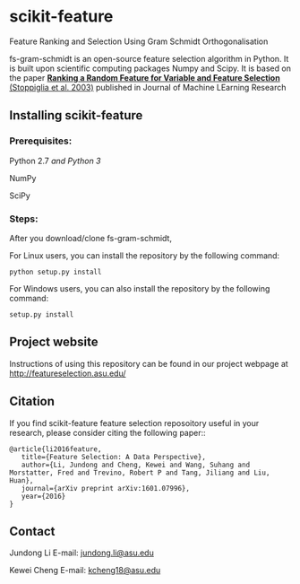 scikit-feature
===============================
Feature Ranking and Selection Using Gram Schmidt Orthogonalisation  

fs-gram-schmidt is an open-source feature selection algorithm in Python. It is built upon scientific computing packages Numpy and Scipy.
It is based on the paper [**Ranking a Random Feature for Variable and Feature Selection** (Stoppiglia et al. 2003)](http://www.jmlr.org/papers/v3/stoppiglia03a.html) published in Journal of Machine LEarning Research


## Installing scikit-feature
### Prerequisites:
Python 2.7 *and Python 3*

NumPy

SciPy

### Steps:
After you download/clone fs-gram-schmidt, 

For Linux users, you can install the repository by the following command:

    python setup.py install

For Windows users, you can also install the repository by the following command:

    setup.py install

## Project website
Instructions of using this repository can be found in our project webpage at http://featureselection.asu.edu/

## Citation

If you find scikit-feature feature selection reposoitory useful in your research, please consider citing the following paper::

    @article{li2016feature,
       title={Feature Selection: A Data Perspective},
       author={Li, Jundong and Cheng, Kewei and Wang, Suhang and Morstatter, Fred and Trevino, Robert P and Tang, Jiliang and Liu, Huan},
       journal={arXiv preprint arXiv:1601.07996},
       year={2016}
    }
    
## Contact
Jundong Li
E-mail: jundong.li@asu.edu

Kewei Cheng
E-mail: kcheng18@asu.edu
